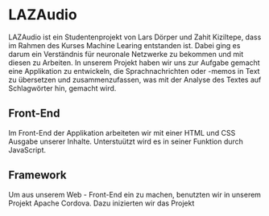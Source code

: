 # LAZAudio
LAZAudio ist ein Studentenprojekt von Lars Dörper und Zahit Kiziltepe, dass im Rahmen des Kurses Machine Learing entstanden ist. Dabei ging es darum ein Verständnis für neuronale Netzwerke zu bekommen und mit diesen zu Arbeiten. In unserem Projekt haben wir uns zur Aufgabe gemacht eine Applikation zu entwickeln, die Sprachnachrichten oder -memos in Text zu übersetzen und zusammenzufassen, was mit der Analyse des Textes auf Schlagwörter hin, gemacht wird. 

## Front-End
Im Front-End der Applikation arbeiteten wir mit einer HTML und CSS Ausgabe unserer Inhalte. Unterstuützt wird es in seiner Funktion durch JavaScript.

## Framework
Um aus unserem Web - Front-End ein zu machen, benutzten wir in unserem Projekt Apache Cordova. Dazu inizierten wir das Projekt 
